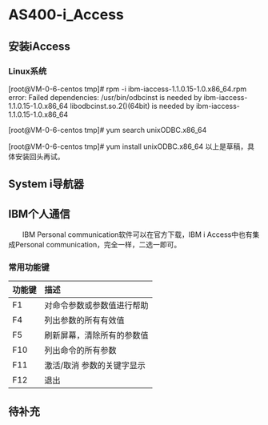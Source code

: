 # AS400-i_Access
## 安装iAccess
### Linux系统
[root@VM-0-6-centos tmp]# rpm -i ibm-iaccess-1.1.0.15-1.0.x86_64.rpm
error: Failed dependencies:
	/usr/bin/odbcinst is needed by ibm-iaccess-1.1.0.15-1.0.x86_64
	libodbcinst.so.2()(64bit) is needed by ibm-iaccess-1.1.0.15-1.0.x86_64

[root@VM-0-6-centos tmp]# yum search unixODBC.x86_64


[root@VM-0-6-centos tmp]# yum install unixODBC.x86_64
以上是草稿，具体安装回头再试。
## System i导航器

## IBM个人通信
&#8195;&#8195;IBM Personal communication软件可以在官方下载，IBM i Access中也有集成Personal communication，完全一样，二选一即可。
### 常用功能键
功能键|描述
:---|:---
F1|对命令参数或参数值进行帮助
F4|列出参数的所有有效值
F5|刷新屏幕，清除所有的参数值
F10|列出命令的所有参数
F11|激活/取消 参数的关键字显示
F12|退出

## 待补充